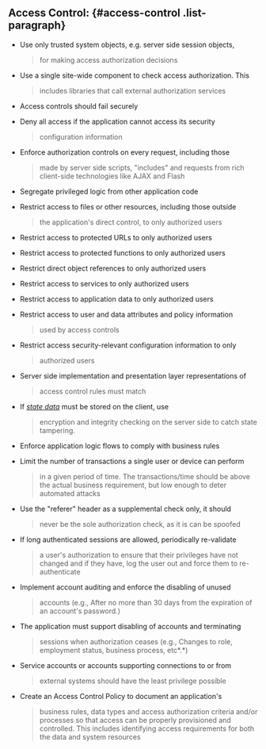 ## Access Control: {#access-control .list-paragraph}

-   Use only trusted system objects, e.g. server side session objects,
    > for making access authorization decisions

-   Use a single site-wide component to check access authorization. This
    > includes libraries that call external authorization services

-   Access controls should fail securely

-   Deny all access if the application cannot access its security
    > configuration information

-   Enforce authorization controls on every request, including those
    > made by server side scripts, \"includes\" and requests from rich
    > client-side technologies like AJAX and Flash

-   Segregate privileged logic from other application code

-   Restrict access to files or other resources, including those outside
    > the application\'s direct control, to only authorized users

-   Restrict access to protected URLs to only authorized users

-   Restrict access to protected functions to only authorized users

-   Restrict direct object references to only authorized users

-   Restrict access to services to only authorized users

-   Restrict access to application data to only authorized users

-   Restrict access to user and data attributes and policy information
    > used by access controls

-   Restrict access security-relevant configuration information to only
    > authorized users

-   Server side implementation and presentation layer representations of
    > access control rules must match

-   If [*state data*](#State_Data) must be stored on the client, use
    > encryption and integrity checking on the server side to catch
    > state tampering.

-   Enforce application logic flows to comply with business rules

-   Limit the number of transactions a single user or device can perform
    > in a given period of time. The transactions/time should be above
    > the actual business requirement, but low enough to deter automated
    > attacks

-   Use the \"referer\" header as a supplemental check only, it should
    > never be the sole authorization check, as it is can be spoofed

-   If long authenticated sessions are allowed, periodically re-validate
    > a user's authorization to ensure that their privileges have not
    > changed and if they have, log the user out and force them to
    > re-authenticate

-   Implement account auditing and enforce the disabling of unused
    > accounts (e.g., After no more than 30 days from the expiration of
    > an account's password.)

-   The application must support disabling of accounts and terminating
    > sessions when authorization ceases (e.g., Changes to role,
    > employment status, business process, etc*.*)

-   Service accounts or accounts supporting connections to or from
    > external systems should have the least privilege possible

-   Create an Access Control Policy to document an application\'s
    > business rules, data types and access authorization criteria
    > and/or processes so that access can be properly provisioned and
    > controlled. This includes identifying access requirements for both
    > the data and system resources
